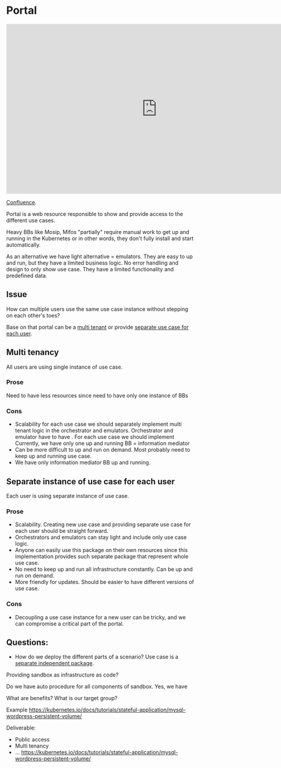 # Portal


<iframe style="border: 1px solid rgba(0, 0, 0, 0.1);" width="800" height="450" src="https://www.figma.com/embed?embed_host=share&url=https%3A%2F%2Fwww.figma.com%2Ffile%2FqVUaK5Z5FmgQV16C71RRCn%2FUSCT---Vertical-Prototype%3Ftype%3Ddesign%26node-id%3D178%253A5054%26mode%3Ddesign%26t%3D40byusoomPglxf5S-1" allowfullscreen></iframe>


[Confluence](https://govstack-global.atlassian.net/wiki/spaces/DEMO/pages/293109778/Scope+of+Portal#%3Aquestion_mark%3A-Open-Questions). 


Portal is a web resource responsible to show and provide access to the different use cases.

Heavy BBs like Mosip, Mifos "partially" require manual work to get up and running in the Kubernetes or in other words, they don't fully install and start automatically.

As an alternative we have light alternative = emulators.
They are easy to up and run, but they have a limited business logic. No error handling and design to only show use case.
They have a limited functionality and predefined data.

## Issue
How can multiple users use the same use case instance without stepping on each other's toes?

Base on that portal can be a [multi tenant](scenarios.md#multi-tenancy) or provide [separate use case for each user](scenarios.md#separate-instance-of-use-case-for-each-user).

## Multi tenancy
All users are using single instance of use case.

### Prose
Need to have less resources since need to have only one instance of BBs

###  Cons
* Scalability for each use case we should separately implement multi tenant logic in the orchestrator and emulators.
  Orchestrator and emulator have to have . For each use case we should implement
  Currently, we have only one up and running BB = information mediator
* Can be more difficult to up and run on demand. Most probably need to keep up and running use case.
* We have only information mediator BB up and running.

## Separate instance of use case for each user
Each user is using separate instance of use case.

### Prose
* Scalability. Creating new use case and providing separate use case for each user should be straight forward.
* Orchestrators and emulators can stay light and include only use case logic.
* Anyone can easily use this package on their own resources since this implementation provides such separate package that represent whole use case.
* No need to keep up and run all infrastructure constantly. Can be up and run on demand.
* More friendly for updates. Should be easier to have different versions of use case.

###  Cons
* Decoupling a use case instance for a new user can be tricky, and we can compromise a critical part of the portal.

## Questions:

* How do we deploy the different parts of a scenario?
  Use case is a [separate independent package](scenarios.md#separate-instance-of-use-case-for-each-user). 


Providing sandbox as infrastructure as code? 

Do we have auto procedure for all components of sandbox. Yes, we have 

What are benefits?
What is our target group?

Example 
https://kubernetes.io/docs/tutorials/stateful-application/mysql-wordpress-persistent-volume/

Deliverable: 
* Public access 
* Multi tenancy
* ...
  https://kubernetes.io/docs/tutorials/stateful-application/mysql-wordpress-persistent-volume/